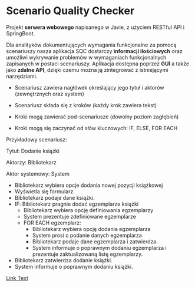 # Scenario Quality Checker 

Projekt **serwera webowego** napisanego w Javie, z użyciem RESTful API i SpringBoot.

Dla analityków dokumentujących wymagania funkcjonalne za pomocą scenariuszy nasza aplikacja SQC dostarczy **informacji ilościowych** oraz umożliwi wykrywanie problemów w wymaganiach funkcjonalnych zapisanych w postaci scenariuszy. Aplikacja dostępna poprzez **GUI** a także jako **zdalne API**, dzięki czemu można ją zintegrować z istniejącymi narzędziami.

- Scenariusz zawiera nagłówek określający jego tytuł i aktorów (zewnętrznych oraz system)

- Scenariusz składa się z kroków (każdy krok zawiera tekst)

- Kroki mogą zawierać pod-scenariusze (dowolny poziom zagłębień)

- Kroki mogą się zaczynać od słów kluczowych: IF, ELSE, FOR EACH


Przykładowy scenariusz:

Tytuł: Dodanie książki

Aktorzy: Bibliotekarz

Aktor systemowy: System

- Bibliotekarz wybiera opcje dodania nowej pozycji książkowej
- Wyświetla się formularz.
- Bibliotekarz podaje dane książki.
- IF: Bibliotekarz pragnie dodać egzemplarze książki
  - Bibliotekarz wybiera opcję definiowania egzemplarzy
  - System prezentuje zdefiniowane egzemplarze
  - FOR EACH egzemplarz:
    - Bibliotekarz wybiera opcję dodania egzemplarza
    - System prosi o podanie danych egzemplarza
    - Bibliotekarz podaje dane egzemplarza i zatwierdza.
    - System informuje o poprawnym dodaniu egzemplarza i prezentuje zaktualizowaną listę egzemplarzy.
- Bibliotekarz zatwierdza dodanie książki.
- System informuje o poprawnym dodaniu książki.

[Link Text](https://docs.google.com/spreadsheets/d/e/2PACX-1vSxEKEBzcopOqfu9OHFwQkD2oDQlztfqAW0Tf_IXjElZQyKDUrzl4-oxI78NQEHZaLh1Vorl2RSyEf3/pubhtml "Punktowanie sprintów")



